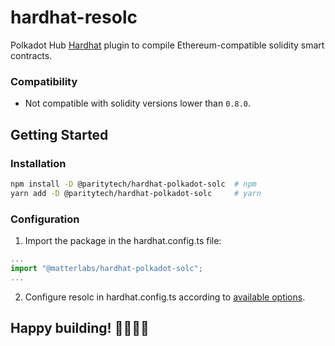 # hardhat-resolc
Polkadot Hub [Hardhat](https://hardhat.org/) plugin to compile Ethereum-compatible solidity smart contracts.

### Compatibility

- Not compatible with solidity versions lower than `0.8.0`.

## Getting Started

### Installation

```bash
npm install -D @paritytech/hardhat-polkadot-solc  # npm
yarn add -D @paritytech/hardhat-polkadot-solc     # yarn
```

### Configuration

1. Import the package in the hardhat.config.ts file:

```js
...
import "@matterlabs/hardhat-polkadot-solc";
...
```

2. Configure resolc in hardhat.config.ts according to [available options](https://github.com/paritytech/hardhat-revive/blob/797d2fe397e48e4815085f3d0dbf2bc653f9353a/packages/hardhat-resolc/src/types.ts#L9).

## Happy building! 👷‍♀️👷‍♂️